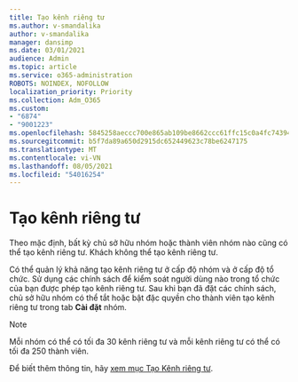 ```yaml
---
title: Tạo kênh riêng tư
ms.author: v-smandalika
author: v-smandalika
manager: dansimp
ms.date: 03/01/2021
audience: Admin
ms.topic: article
ms.service: o365-administration
ROBOTS: NOINDEX, NOFOLLOW
localization_priority: Priority
ms.collection: Adm_O365
ms.custom:
- "6874"
- "9001223"
ms.openlocfilehash: 5845258aeccc700e865ab109be8662ccc61ffc15c0a4fc7439449af22c73b30d
ms.sourcegitcommit: b5f7da89a650d2915dc652449623c78be6247175
ms.translationtype: MT
ms.contentlocale: vi-VN
ms.lasthandoff: 08/05/2021
ms.locfileid: "54016254"
---
```

# <a name="create-a-private-channel"></a>Tạo kênh riêng tư

Theo mặc định, bất kỳ chủ sở hữu nhóm hoặc thành viên nhóm nào cũng có thể tạo kênh riêng tư. Khách không thể tạo kênh riêng tư. 

Có thể quản lý khả năng tạo kênh riêng tư ở cấp độ nhóm và ở cấp độ tổ chức. Sử dụng các chính sách để kiểm soát người dùng nào trong tổ chức của bạn được phép tạo kênh riêng tư. Sau khi bạn đã đặt các chính sách, chủ sở hữu nhóm có thể tắt hoặc bật đặc quyền cho thành viên tạo kênh riêng tư trong tab **Cài đặt** nhóm.

> [!NOTE]
> Mỗi nhóm có thể có tối đa 30 kênh riêng tư và mỗi kênh riêng tư có thể có tối đa 250 thành viên.

Để biết thêm thông tin, hãy [xem mục Tạo Kênh riêng tư](https://docs.microsoft.com/MicrosoftTeams/private-channels#private-channel-creation).


